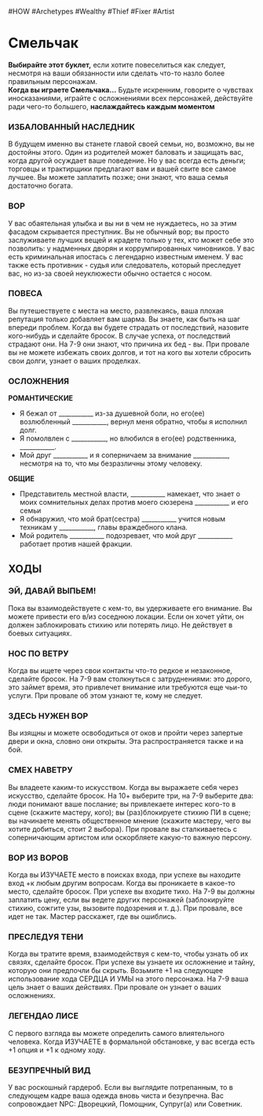 #HOW  #Archetypes #Wealthy #Thief #Fixer #Artist 
# Смельчак
**Выбирайте этот буклет,** если хотите повеселиться  как следует, несмотря на ваши обязанности или  сделать что-то назло более правильным персонажам.  
**Когда вы играете Смельчака…** Будьте искренним,  говорите о чувствах иносказаниями, играйте с  осложнениями всех персонажей, действуйте ради чего-то большего, **наслаждайтесь каждым моментом**

### ИЗБАЛОВАННЫЙ НАСЛЕДНИК  
В будущем именно вы станете главой своей семьи, но,  возможно, вы не достойны этого. Один из родителей может  баловать и защищать вас, когда другой осуждает ваше  поведение. Но у вас всегда есть деньги; торговцы и  трактирщики предлагают вам и вашей свите все самое  лучшее. Вы можете заплатить позже; они знают, что ваша  семья достаточно богата.

### ВОР
У вас обаятельная улыбка и вы ни в чем не нуждаетесь, но за этим фасадом  скрывается преступник. Вы не обычный вор; вы просто заслуживаете лучших  вещей и крадете только у тех, кто может себе это позволить: у надменных  дворян и коррумпированных чиновников. У вас есть криминальная ипостась с  легендарно известным именем. У вас также есть противник - судья или  следователь, который преследует вас, но из-за своей неуклюжести обычно  остается с носом. 

### ПОВЕСА
Вы путешествуете с места на место, развлекаясь, ваша плохая  репутация только добавляет вам шарма. Вы знаете, как быть на  шаг впереди проблем. Когда вы будете страдать от последствий,  назовите кого-нибудь и сделайте бросок. В случае успеха, от  последствий страдают они. На 7-9 они знают, что причина их бед -  вы. При провале вы не можете избежать своих долгов, и тот на кого  вы хотели сбросить свои долги, узнает о ваших проделках.

### ОСЛОЖНЕНИЯ
 **РОМАНТИЧЕСКИЕ**
- Я бежал от \_\_\_\_\_\_\_\_\_\_\_ из-за душевной боли, но  его(ее) возлюбленный \_\_\_\_\_\_\_\_\_\_\_, вернул меня  обратно, чтобы я исполнил долг.  
- Я помолвлен с \_\_\_\_\_\_\_\_\_\_\_, но влюбился в его(ее)  родственника, \_\_\_\_\_\_\_\_\_\_\_.  
- Мой друг \_\_\_\_\_\_\_\_\_\_\_ и я соперничаем за  внимание \_\_\_\_\_\_\_\_\_\_\_, несмотря на то, что мы  безразличны этому человеку. 

 **ОБЩИЕ**
- Представитель местной власти, \_\_\_\_\_\_\_\_\_\_\_  намекает, что знает о моих  сомнительных делах против моего  сюзерена \_\_\_\_\_\_\_\_\_\_\_ и его семьи  
- Я обнаружил, что мой брат(сестра) \_\_\_\_\_\_\_\_\_\_\_  учится новым техникам у \_\_\_\_\_\_\_\_\_\_\_, главы  враждебного клана.  
- Мой родитель \_\_\_\_\_\_\_\_\_\_\_ подозревает, что мой  друг \_\_\_\_\_\_\_\_\_\_\_ работает против нашей фракции.

## ХОДЫ
### ЭЙ, ДАВАЙ ВЫПЬЕМ!  
Пока вы взаимодействуете с кем-то, вы удерживаете его внимание. Вы  можете привести его в/из соседнюю локации. Если он хочет уйти, он  должен заблокировать стихию или потерять лицо. Не действует в  боевых ситуациях.  

### НОС ПО ВЕТРУ  
Когда вы ищете через свои контакты что-то редкое и незаконное,  сделайте бросок. На 7-9 вам столкнуться с затруднениями: это дорого,  это займет время, это привлечет внимание или требуются еще чьи-то  услуги. При провале об этом узнают те, кому не следует.  

### ЗДЕСЬ НУЖЕН ВОР  
Вы изящны и можете освободиться от оков и пройти через запертые  двери и окна, словно они открыты. Эта распространяется также и на  бой.  

### СМЕХ НАВЕТРУ  
Вы владеете каким-то искусством. Когда вы выражаете себя через  искусство, сделайте бросок. На 10+ выберите три, на 7-9 выберите два:  люди понимают ваше послание; вы привлекаете интерес кого-то в сцене  (скажите мастеру, кого); вы (раз)блокируете стихию ПИ в сцене; вы  начинаете менять общественное мнение (скажите мастеру, чего вы  хотите добиться, стоит 2 выбора). При провале вы сталкиваетесь с  соперничающим артистом или оскорбляете какую-то важную персону.  

### ВОР ИЗ ВОРОВ  
Когда вы ИЗУЧАЕТЕ место в поисках входа, при успехе вы находите  вход +к любым другим вопросам. Когда вы проникаете в какое-то место,  сделайте бросок. При успехе вы входите тихо. На 7-9 вы должны  заплатить цену, если вы ведете других персонажей (заблокируйте  стихию, сожгите узы, вызовите подозрения и т. д.). При провале, все  идет не так. Мастер расскажет, где вы ошиблись.  

### ПРЕСЛЕДУЯ ТЕНИ  
Когда вы тратите время, взаимодействуя с кем-то, чтобы узнать об их  связях, сделайте бросок. При успехе вы узнаете их осложнение и тайну,  которую они предпочли бы скрыть. Возьмите +1 на следующее  использование хода СЕРДЦА И УМЫ на этого персонажа. На 7-9 ваша  цель знает о ваших действиях. При провале он узнает о ваших  осложнениях.

### ЛЕГЕНДАО ЛИСЕ  
С первого взгляда вы можете определить самого  влиятельного человека. Когда ИЗУЧАЕТЕ в формальной  обстановке, у вас всегда есть +1 опция и +1 к одному ходу.  

### БЕЗУПРЕЧНЫЙ ВИД 
У вас роскошный гардероб. Если вы выглядите  потрепанным, то в следующем кадре ваша одежда вновь  чиста и безупречна. Вас сопровождает NPC: Дворецкий,  Помощник, Супруг(а) или Советник.